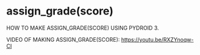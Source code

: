 # assign_grade(score)
HOW TO MAKE ASSIGN_GRADE(SCORE) USING PYDROID 3.

VIDEO OF MAKING ASSIGN_GRADE(SCORE): https://youtu.be/RXZYnoqw-CI
